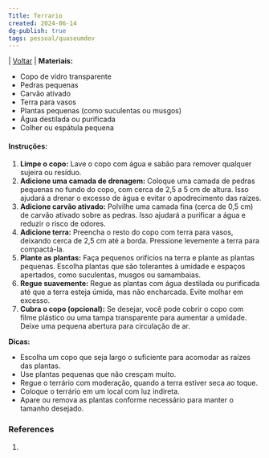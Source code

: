 ```yaml
---
Title: Terrario
created: 2024-06-14
dg-publish: true
tags: pessoal/quaseumdev
---
```

| [Voltar](index) |
**Materiais:**
* Copo de vidro transparente
* Pedras pequenas
* Carvão ativado
* Terra para vasos
* Plantas pequenas (como suculentas ou musgos)
* Água destilada ou purificada
* Colher ou espátula pequena
#### **Instruções:**
1. **Limpe o copo:** Lave o copo com água e sabão para remover qualquer sujeira ou resíduo.
2. **Adicione uma camada de drenagem:** Coloque uma camada de pedras pequenas no fundo do copo, com cerca de 2,5 a 5 cm de altura. Isso ajudará a drenar o excesso de água e evitar o apodrecimento das raízes.
3. **Adicione carvão ativado:** Polvilhe uma camada fina (cerca de 0,5 cm) de carvão ativado sobre as pedras. Isso ajudará a purificar a água e reduzir o risco de odores.
4. **Adicione terra:** Preencha o resto do copo com terra para vasos, deixando cerca de 2,5 cm até a borda. Pressione levemente a terra para compactá-la.
5. **Plante as plantas:** Faça pequenos orifícios na terra e plante as plantas pequenas. Escolha plantas que são tolerantes à umidade e espaços apertados, como suculentas, musgos ou samambaias.
6. **Regue suavemente:** Regue as plantas com água destilada ou purificada até que a terra esteja úmida, mas não encharcada. Evite molhar em excesso.
7. **Cubra o copo (opcional):** Se desejar, você pode cobrir o copo com filme plástico ou uma tampa transparente para aumentar a umidade. Deixe uma pequena abertura para circulação de ar.

**Dicas:**
* Escolha um copo que seja largo o suficiente para acomodar as raízes das plantas.
* Use plantas pequenas que não cresçam muito.
* Regue o terrário com moderação, quando a terra estiver seca ao toque.
* Coloque o terrário em um local com luz indireta.
* Apare ou remova as plantas conforme necessário para manter o tamanho desejado.
### References
1. 
  